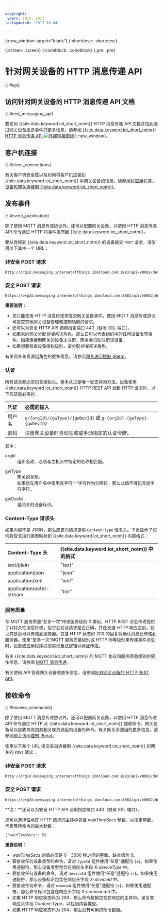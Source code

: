 ```yaml
---

copyright:
 years: 2015, 2017
lastupdated: "2017-10-04"

---
```


{:new_window: target="blank"}
{:shortdesc: .shortdesc}

{:screen: .screen}
{:codeblock: .codeblock}
{:pre: .pre}

# 针对网关设备的 HTTP 消息传递 API
{: #api}

## 访问针对网关设备的 HTTP 消息传递 API 文档
{: #rest_messaging_api}

要访问 {{site.data.keyword.iot_short_notm}} HTTP 消息传递 API 文档并找到通过网关设备发送事件的更多信息，请参阅 [{{site.data.keyword.iot_short_notm}} HTTP 消息传递 API ![外部链接图标](../../../icons/launch-glyph.svg)](https://docs.internetofthings.ibmcloud.com/apis/swagger/v0002/http-messaging.html){: new_window}。


## 客户机连接
{: #client_connections}

有关客户机安全性以及如何将客户机连接到 {{site.data.keyword.iot_short_notm}} 中网关设备的信息，请参阅[将应用程序、设备和网关连接到 {{site.data.keyword.iot_short_notm}}](../reference/security/connect_devices_apps_gw.html)。


## 发布事件
{: #event_publication}

除了使用 MQTT 消息传递协议外，还可以配置网关设备，以使用 HTTP 消息传递 API 命令通过 HTTP 将事件发布到 {{site.data.keyword.iot_short_notm}}。

要从连接到 {{site.data.keyword.iot_short_notm}} 的设备提交 ``POST`` 请求，请使用以下其中一个 URL：

### 非安全 POST 请求
<pre class="pre"><code class="hljs">http://<var class="keyword varname">orgId</var>.messaging.internetofthings.ibmcloud.com:1883/api/v0002/device/types/<var class="keyword varname">typeId</var>/devices/<var class="keyword varname">deviceId</var>/events/<var class="keyword varname">eventId</var></code></pre>

### 安全 POST 请求
<pre class="pre"><code class="hljs">https://<var class="keyword varname">orgId</var>.messaging.internetofthings.ibmcloud.com:8883/api/v0002/device/types/<var class="keyword varname">typeId</var>/devices/<var class="keyword varname">deviceId</var>/events/<var class="keyword varname">eventId</var></code></pre>

**重要说明：**
- 您只能使用 HTTP 消息传递来提交网关设备事件。使用 MQTT 消息传递协议可提交其他网关设备管理和控制功能的请求。
- 还可以为安全 HTTP API 调用指定端口 443（缺省 SSL 端口）。
- 如果未向网关分配*标准网关*角色，那么它可以代表组织中的任何设备发布事件。如果连接到网关的设备未注册，网关会自动注册该设备。
- 如果想要检查设备授权级别，请分配*标准网关*角色。

有关网关和资源组角色的更多信息，请参阅[网关访问控制 (Beta)](../gateways/gateway-access-control.html)。

### 认证

所有请求都必须包含授权头。基本认证是唯一受支持的方法。设备使用 {{site.data.keyword.iot_short_notm}} HTTP REST API 发起 HTTP 请求时，以下凭证是必需的：

|凭证|必需的输入|
|:---|:---|
|用户名| `g/{orgId}/{gwType}/{gwDevId}` 或 `g-{orgId}-{gwType}-{gwDevId}`
|密码| 注册网关设备时自动生成或手动指定的认证令牌。

其中：

<dl>
<dt>orgId</dt>  
<dd>组织名称，必须与主机头中指定的名称相匹配。</dd>

<p></p>
<dt>gwType</dt>  
<dd>网关的类型。</dd>
<dd>如果您在用户名中使用连字符“-”字符作为分隔符，那么此值不得包含连字符字符。</dd>
<p></p>
<dt>gwDevId</dt>  
<dd>是网关的设备标识。</dd>
</dl>


### Content-Type 请求头

如果内容不是 JSON，那么应该向请求提供 `Content-Type` 请求头。下表显示了如何将受支持的类型映射到 {{site.data.keyword.iot_short_notm}} 内部格式：

|Content-Type 头|{{site.data.keyword.iot_short_notm}} 中的格式|
|:---|:---|
|text/plain|"text"
|application/json| "json"
|application/xml| "xml"
|application/octet-stream|"bin"

### 服务质量

与 MQTT 服务质量“至多一次”传递服务级别 0 类似，HTTP REST 消息传递提供了非持久性消息传递，但它会验证请求是否正确，并在发送 HTTP 响应之前，验证其是否可以传递到服务器。包含 HTTP 状态码 200 的回复将确认消息已传递到服务器。使用“至多一次”MQTT 服务质量级别或 HTTP 同等级别来传递事件消息时，设备或应用程序必须实现重试逻辑以保证传递。

有关 {{site.data.keyword.iot_short_notm}} 的 MQTT 协议和服务质量级别的更多信息，请参阅 [MQTT 消息传递](../reference/mqtt/index.html)。

有关使用 API 管理网关设备的更多信息，请参阅[针对网关设备的 HTTP REST API](../gateways/gw_api.html)。

## 接收命令
{: #receive_commands}

除了使用 MQTT 消息传递协议外，还可以配置网关设备，以使用 HTTP 消息传递 API 命令通过 HTTP 从 {{site.data.keyword.iot_short_notm}} 接收命令。网关设备可以接收导向到其相关联资源组内设备的命令。有关网关资源组的更多信息，请参阅[网关访问控制 (Beta)](../gateways/gateway-access-control.html)。

使用以下某个 URL 提交来自连接到 {{site.data.keyword.iot_short_notm}} 的网关的 ``POST`` 请求：

### 非安全 POST 请求
<pre class="pre"><code class="hljs">http://<var class="keyword varname">orgId</var>.messaging.internetofthings.ibmcloud.com:1883/api/v0002/device/types/<var class="keyword varname">typeId</var>/devices/<var class="keyword varname">deviceId</var>/commands/<var class="keyword varname">command</var>/request</code></pre>

### 安全 POST 请求

<pre class="pre"><code class="hljs">https://<var class="keyword varname">orgId</var>.messaging.internetofthings.ibmcloud.com:8883/api/v0002/device/types/<var class="keyword varname">typeId</var>/devices/<var class="keyword varname">deviceId</var>/commands/<var class="keyword varname">command</var>/request</code></pre>

**注：**还可以为安全 HTTP API 调用指定端口 443（缺省 SSL 端口）。

您可以选择性地在 HTTP 请求的主体中包含 *waitTimeSecs* 参数，以指定整数，代表等待命令的最大秒数：
<pre class="pre"><code class="hljs">{"waitTimeSecs": 5} </code></pre>


**重要说明：**
- *waitTimeSecs* 的值必须是 0 - 3600 秒之间的整数。缺省值为 0。
- 要接收任何设备类型的命令，请对 `typeId` 组件使用“任意”通配符 (+)。如果使用通配符，那么设备类型包含在响应头字段 *X-deviceType* 中。
- 要接收任何设备的命令，请对 `deviceId` 组件使用“任意”通配符 (+)。如果使用通配符，那么设备标识包含在响应头字段 *X-deviceId* 中。
- 要接收任何命令，请对 `command` 组件使用“任意”通配符 (+)。如果使用通配符，那么命令标识包含在响应头字段 *X-commandId* 中。
- 如果 HTTP 响应状态码为 200，那么命令数据包含在响应的主体中。请复查响应头字段 *Content-Type*，以找到内容类型。
- 如果 HTTP 响应状态码为 204，那么没有可用的命令数据。
